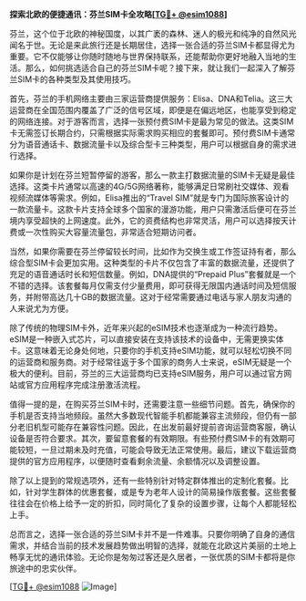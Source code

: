 **探索北欧的便捷通讯：芬兰SIM卡全攻略[[TG💪+ @esim1088](https://t.me/s/esim1088)]**

芬兰，这个位于北欧的神秘国度，以其广袤的森林、迷人的极光和纯净的自然风光闻名于世。无论是来此旅行还是长期居住，选择一张合适的芬兰SIM卡都显得尤为重要。它不仅能够让你随时随地与世界保持联系，还能帮助你更好地融入当地的生活。那么，如何挑选适合自己的芬兰SIM卡呢？接下来，就让我们一起深入了解芬兰SIM卡的各种类型及其使用技巧。

首先，芬兰的手机网络主要由三家运营商提供服务：Elisa、DNA和Telia。这三大运营商在全国范围内覆盖了广泛的信号区域，即便是在偏远地区，也能享受到稳定的网络连接。对于游客而言，选择一张预付费SIM卡是最为常见的做法。这类SIM卡无需签订长期合约，只需根据实际需求购买相应的套餐即可。预付费SIM卡通常分为语音通话卡、数据流量卡以及综合型卡三种类型，用户可以根据自身的需求进行选择。

如果你是计划在芬兰短暂停留的游客，那么一款主打数据流量的SIM卡无疑是最佳选择。这类卡片通常以高速的4G/5G网络著称，能够满足日常刷社交媒体、观看视频流媒体等需求。例如，Elisa推出的“Travel SIM”就是专门为国际旅客设计的一款流量卡。这款卡片支持全球多个国家的漫游功能，用户只需激活后便可在芬兰境内享受超快的上网速度。此外，它的资费结构也非常灵活，用户可以选择按天计费或一次性购买大容量流量包，非常适合短期访问者。

当然，如果你需要在芬兰停留较长时间，比如作为交换生或工作签证持有者，那么综合型SIM卡会更加实用。这种类型的卡片不仅包含了丰富的数据流量，还提供了充足的语音通话时长和短信数量。例如，DNA提供的“Prepaid Plus”套餐就是一个不错的选择。该套餐每月仅需支付少量费用，即可获得无限国内通话时间及短信服务，并附带高达几十GB的数据流量。这对于经常需要通过电话与家人朋友沟通的人来说尤为方便。

除了传统的物理SIM卡外，近年来兴起的eSIM技术也逐渐成为一种流行趋势。eSIM是一种嵌入式芯片，可以直接安装在支持该技术的设备中，无需更换实体卡。这意味着无论身处何地，只要你的手机支持eSIM功能，就可以轻松切换不同的运营商和服务商。对于经常往返于多个国家的商务人士来说，eSIM无疑是一个极大的便利。目前，芬兰的三大运营商均已支持eSIM服务，用户可以通过官方网站或官方应用程序完成注册激活流程。

值得一提的是，在购买芬兰SIM卡时，还需要注意一些细节问题。首先，确保你的手机是否支持当地频段。虽然大多数现代智能手机都能兼容主流频段，但仍有一部分老旧机型可能存在兼容性问题。因此，在出发前最好提前咨询运营商客服，确认设备是否符合要求。其次，要留意套餐的有效期限。有些预付费SIM卡的有效期可能较短，一旦过期未及时充值，可能会导致无法正常使用。最后，建议下载运营商提供的官方应用程序，以便随时查看剩余流量、余额情况以及调整设置。

除了以上提到的常规选项外，还有一些特别针对特定群体推出的定制化套餐。比如，针对学生群体的优惠套餐，或是专为老年人设计的简易操作版套餐。这些套餐往往会在价格上给予一定的折扣，同时简化了复杂的设置步骤，让每个人都能轻松上手。

总而言之，选择一张合适的芬兰SIM卡并不是一件难事。只要你明确了自身的通信需求，并结合当前的技术发展趋势做出明智的选择，就能在北欧这片美丽的土地上畅享无忧的通讯体验。无论你是匆匆过客还是久居者，一张优质的SIM卡都将是你旅途中的忠实伙伴。

[[TG💪+ @esim1088](https://t.me/s/esim1088) ![Image](https://i.postimg.cc/4NQfJmqS/Snipaste-2025-05-13-00-14-12.png)]